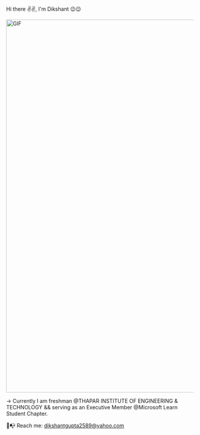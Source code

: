 Hi there ✌✌, I'm Dikshant 😉😉

<img width='1000' alt="GIF" src="https://64.media.tumblr.com/139d5d4e053eba43345f0fc499d05aab/tumblr_o7vs1zNO341runoqyo9_540.gifv" align="center"/>

-> Currently I am freshman @THAPAR INSTITUTE OF ENGINEERING & TECHNOLOGY && serving as an Executive Member @Microsoft Learn Student Chapter.


📧📭 Reach me: dikshantgupta2589@yahoo.com
